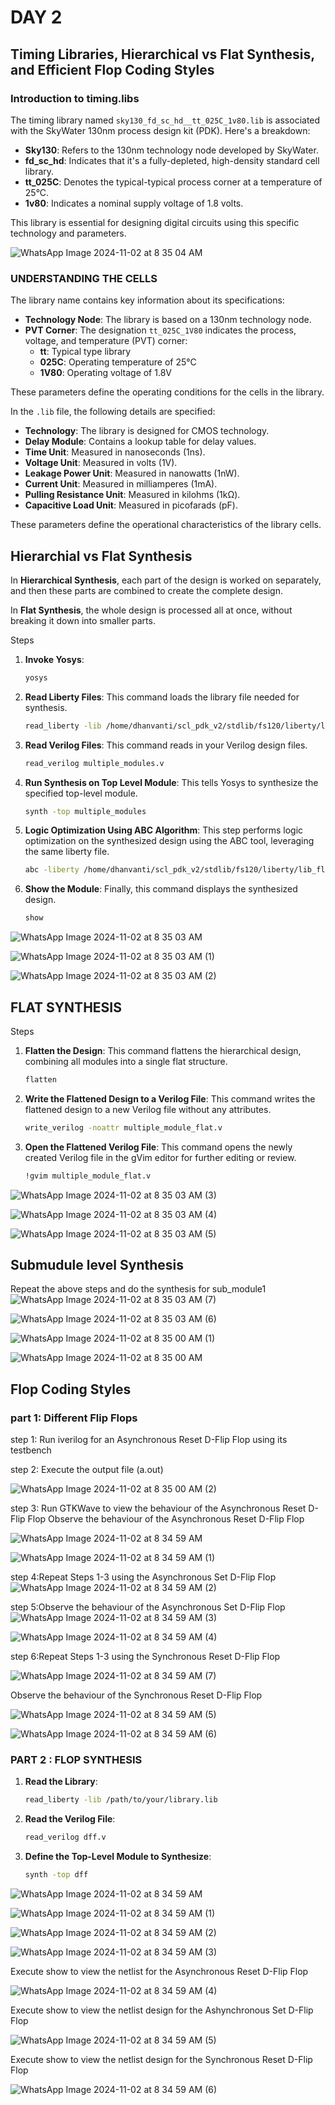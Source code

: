 # DAY 2
## Timing Libraries, Hierarchical vs Flat Synthesis, and Efficient Flop Coding Styles
### Introduction to timing.libs
The timing library named `sky130_fd_sc_hd__tt_025C_1v80.lib` is associated with the SkyWater 130nm process design kit (PDK). Here's a breakdown:

- **Sky130**: Refers to the 130nm technology node developed by SkyWater.
- **fd_sc_hd**: Indicates that it's a fully-depleted, high-density standard cell library.
- **tt_025C**: Denotes the typical-typical process corner at a temperature of 25°C.
- **1v80**: Indicates a nominal supply voltage of 1.8 volts.

This library is essential for designing digital circuits using this specific technology and parameters.

![WhatsApp Image 2024-11-02 at 8 35 04 AM](https://github.com/user-attachments/assets/ff945ccd-9920-4758-963b-97e9b0be30c7)

### UNDERSTANDING THE CELLS
The library name contains key information about its specifications:

- **Technology Node**: The library is based on a 130nm technology node.
- **PVT Corner**: The designation `tt_025C_1V80` indicates the process, voltage, and temperature (PVT) corner:
  - **tt**: Typical type library
  - **025C**: Operating temperature of 25°C
  - **1V80**: Operating voltage of 1.8V

These parameters define the operating conditions for the cells in the library.

In the `.lib` file, the following details are specified:

- **Technology**: The library is designed for CMOS technology.
- **Delay Module**: Contains a lookup table for delay values.
- **Time Unit**: Measured in nanoseconds (1ns).
- **Voltage Unit**: Measured in volts (1V).
- **Leakage Power Unit**: Measured in nanowatts (1nW).
- **Current Unit**: Measured in milliamperes (1mA).
- **Pulling Resistance Unit**: Measured in kilohms (1kΩ).
- **Capacitive Load Unit**: Measured in picofarads (pF).

These parameters define the operational characteristics of the library cells.

## Hierarchial vs Flat Synthesis

In **Hierarchical Synthesis**, each part of the design is worked on separately, and then these parts are combined to create the complete design. 

In **Flat Synthesis**, the whole design is processed all at once, without breaking it down into smaller parts. 

Steps

1. **Invoke Yosys**:
   ```bash
   yosys
   ```

2. **Read Liberty Files**:
   This command loads the library file needed for synthesis.
   ```bash
   read_liberty -lib /home/dhanvanti/scl_pdk_v2/stdlib/fs120/liberty/lib_flow_ff/tsl18fs120_scl_ff.lib
   ```

3. **Read Verilog Files**:
   This command reads in your Verilog design files.
   ```bash
   read_verilog multiple_modules.v
   ```

4. **Run Synthesis on Top Level Module**:
   This tells Yosys to synthesize the specified top-level module.
   ```bash
   synth -top multiple_modules
   ```

5. **Logic Optimization Using ABC Algorithm**:
   This step performs logic optimization on the synthesized design using the ABC tool, leveraging the same liberty file.
   ```bash
   abc -liberty /home/dhanvanti/scl_pdk_v2/stdlib/fs120/liberty/lib_flow_ff/tsl18fs120_scl_ff.lib
   ```

6. **Show the Module**:
   Finally, this command displays the synthesized design.
   ```bash
   show
   ```
![WhatsApp Image 2024-11-02 at 8 35 03 AM](https://github.com/user-attachments/assets/c353d49c-2214-4c92-80f6-ce3addeb993e)

![WhatsApp Image 2024-11-02 at 8 35 03 AM (1)](https://github.com/user-attachments/assets/f4878c53-8ac3-4c7b-aba5-e3d030ebd4a8)

![WhatsApp Image 2024-11-02 at 8 35 03 AM (2)](https://github.com/user-attachments/assets/08981d06-693b-487c-96a9-2aef9a491f94)

## FLAT SYNTHESIS
Steps


1. **Flatten the Design**:
   This command flattens the hierarchical design, combining all modules into a single flat structure.
   ```bash
   flatten
   ```

2. **Write the Flattened Design to a Verilog File**:
   This command writes the flattened design to a new Verilog file without any attributes.
   ```bash
   write_verilog -noattr multiple_module_flat.v
   ```

3. **Open the Flattened Verilog File**:
   This command opens the newly created Verilog file in the gVim editor for further editing or review.
   ```bash
   !gvim multiple_module_flat.v
   ```
![WhatsApp Image 2024-11-02 at 8 35 03 AM (3)](https://github.com/user-attachments/assets/f28bd7f2-98dd-4435-983e-ab13e3ec90eb)

![WhatsApp Image 2024-11-02 at 8 35 03 AM (4)](https://github.com/user-attachments/assets/331cc630-03ac-47fa-8ca3-d6372a1a8490)

![WhatsApp Image 2024-11-02 at 8 35 03 AM (5)](https://github.com/user-attachments/assets/c79afd97-8490-47de-91da-77e2700560af)

## Submudule level Synthesis
Repeat the above steps and do the synthesis for sub_module1
![WhatsApp Image 2024-11-02 at 8 35 03 AM (7)](https://github.com/user-attachments/assets/aed3a391-b3a9-4fad-8184-c3703ec3824d)

![WhatsApp Image 2024-11-02 at 8 35 03 AM (6)](https://github.com/user-attachments/assets/5f053b74-869c-423b-b3ac-8d077f74668b)

![WhatsApp Image 2024-11-02 at 8 35 00 AM (1)](https://github.com/user-attachments/assets/cc3e1e5d-919a-4b88-ba4f-e50293ca6bf1)

![WhatsApp Image 2024-11-02 at 8 35 00 AM](https://github.com/user-attachments/assets/c5973c41-8486-4fb4-b202-9a6d9424128a)

## Flop Coding Styles
### part 1: Different Flip Flops
step 1: Run iverilog for an Asynchronous Reset D-Flip Flop using its testbench

step 2: Execute the output file (a.out)

![WhatsApp Image 2024-11-02 at 8 35 00 AM (2)](https://github.com/user-attachments/assets/0591fb79-195b-4d81-8d48-971a58b667cb)



step 3: Run GTKWave to view the behaviour of the Asynchronous Reset D-Flip Flop
Observe the behaviour of the Asynchronous Reset D-Flip Flop

![WhatsApp Image 2024-11-02 at 8 34 59 AM](https://github.com/user-attachments/assets/c52d10f2-2b90-4ed7-9798-e686e2de3d31)

![WhatsApp Image 2024-11-02 at 8 34 59 AM (1)](https://github.com/user-attachments/assets/a04ecfac-007c-4804-b843-9ac2f4f2c203)

step 4:Repeat Steps 1-3 using the Asynchronous Set D-Flip Flop
![WhatsApp Image 2024-11-02 at 8 34 59 AM (2)](https://github.com/user-attachments/assets/9b67da09-e619-42c9-aba4-cd5380af1cc7)

step 5:Observe the behaviour of the Asynchronous Set D-Flip Flop
![WhatsApp Image 2024-11-02 at 8 34 59 AM (3)](https://github.com/user-attachments/assets/f3b6867c-2625-4c76-ab57-ab31a46492ac)

![WhatsApp Image 2024-11-02 at 8 34 59 AM (4)](https://github.com/user-attachments/assets/43d21906-28f0-411c-9e98-86fa0614437c)

step 6:Repeat Steps 1-3 using the Synchronous Reset D-Flip Flop 

![WhatsApp Image 2024-11-02 at 8 34 59 AM (7)](https://github.com/user-attachments/assets/92e7741e-242d-4e09-aca3-c672cbae3fc5)

</p> Observe the behaviour of the Synchronous Reset D-Flip Flop

![WhatsApp Image 2024-11-02 at 8 34 59 AM (5)](https://github.com/user-attachments/assets/e13b5354-80e0-4a3c-9429-635af69637dd)

![WhatsApp Image 2024-11-02 at 8 34 59 AM (6)](https://github.com/user-attachments/assets/03c934e0-7801-45c5-879b-0cae5ca3dbce)

### PART 2 : FLOP SYNTHESIS

1. **Read the Library**:
   ```bash
   read_liberty -lib /path/to/your/library.lib
   ```

2. **Read the Verilog File**:
   ```bash
   read_verilog dff.v
   ```

3. **Define the Top-Level Module to Synthesize**:
   ```bash
   synth -top dff
   ```
 ![WhatsApp Image 2024-11-02 at 8 34 59 AM](https://github.com/user-attachments/assets/92a455a1-91eb-4d69-94da-88a873ac9d2c)
   
![WhatsApp Image 2024-11-02 at 8 34 59 AM (1)](https://github.com/user-attachments/assets/1eade65f-b7af-475a-b1c9-f6de69365183)

![WhatsApp Image 2024-11-02 at 8 34 59 AM (2)](https://github.com/user-attachments/assets/7121b456-c26a-453a-a338-6e0c43391cf4)

![WhatsApp Image 2024-11-02 at 8 34 59 AM (3)](https://github.com/user-attachments/assets/8fef56d5-0b2b-4b93-b423-4e676db1b609)

Execute show to view the netlist for the Asynchronous Reset D-Flip Flop

![WhatsApp Image 2024-11-02 at 8 34 59 AM (4)](https://github.com/user-attachments/assets/34e29130-5eba-4705-880a-74b5e26ebfd5)


Execute show to view the netlist design for the Ashynchronous Set D-Flip Flop

![WhatsApp Image 2024-11-02 at 8 34 59 AM (5)](https://github.com/user-attachments/assets/150893ae-4ffb-4e6d-98a8-1575055d6e15)

Execute show to view the netlist design for the Synchronous Reset D-Flip Flop

![WhatsApp Image 2024-11-02 at 8 34 59 AM (6)](https://github.com/user-attachments/assets/7ea9f83a-6ce3-4b8c-9eb2-c97b35feeb63)
